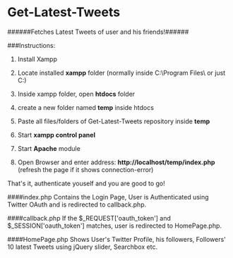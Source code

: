 # Get-Latest-Tweets
######Fetches Latest Tweets of user and his friends!######



###Instructions:

1. Install Xampp

2. Locate installed **xampp** folder (normally inside C:\Program Files\  or just C:\)

3. Inside xampp folder, open **htdocs** folder

4. create a new folder named **temp** inside htdocs

5. Paste all files/folders of Get-Latest-Tweets repository inside **temp** 

6. Start **xampp control panel**

7. Start **Apache** module

8. Open Browser and enter address: **http://localhost/temp/index.php**  (refresh the page if it shows connection-error)

That's it, authenticate youself and you are good to go!




####index.php
Contains the Login Page, User is Authenticated
using Twitter OAuth  and is redirected to callback.php.

####callback.php 
If the $_REQUEST['oauth_token'] and $_SESSION['oauth_token'] matches, user is redirected to HomePage.php.

####HomePage.php 
Shows User's Twitter Profile, his followers, Followers' 10 latest Tweets using jQuery slider, Searchbox etc.


